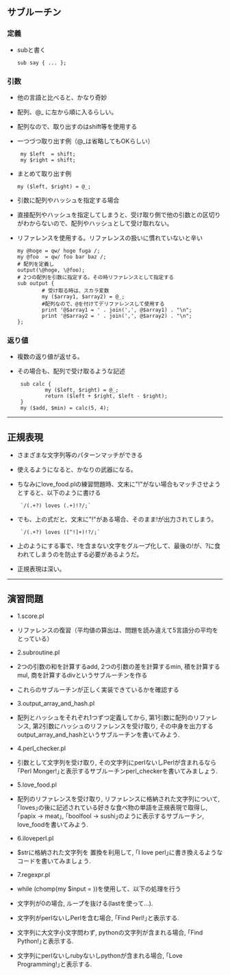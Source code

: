## サブルーチン
### 定義
 - subと書く

    `sub say { ... };`

### 引数
 - 他の言語と比べると、かなり奇妙
 - 配列、@_ に左から順に入るらしい。
 - 配列なので、取り出すのはshift等を使用する
 - 一つづつ取り出す例（@_は省略してもOKらしい）
        
        my $left  = shift;
        my $right = shift;


 - まとめて取り出す例

    `my ($left, $right) = @_;`

 - 引数に配列やハッシュを指定する場合
  - 直接配列やハッシュを指定してしまうと、受け取り側で他の引数との区切りがわからないので、配列やハッシュとして受け取れない。
  - リファレンスを使用する。リファレンスの扱いに慣れていないと辛い

        my @hoge = qw/ hoge fuga /;
        my @foo  = qw/ foo bar baz /;
        # 配列を定義し
        output(\@hoge, \@foo);
        # 2つの配列を引数に指定する。その時リファレンスとして指定する
        sub output {
                # 受け取る時は、スカラ変数
                my ($array1, $array2) = @_;
                #配列なので、@を付けてデリファレンスして使用する
                print '@$array1 = ' . join(',', @$array1) . "\n";
                print '@$array2 = ' . join(',', @$array2) . "\n";
        };

### 返り値
 - 複数の返り値が返せる。
 - その場合も、配列で受け取るような記述
        
        sub calc {
                my ($left, $right) = @_;
                return ($left + $right, $left - $right);
        }
        my ($add, $min) = calc(5, 4);

___
## 正規表現
 - さまざまな文字列等のパターンマッチができる
 - 使えるようになると、かなりの武器になる。
 - ちなみにlove_food.plの練習問題時、文末に"!"がない場合もマッチさせようとすると、以下のように書ける

        `/(.+?) loves (.+)!?/;`

 - でも、上の式だと、文末に"!"がある場合、そのまま!が出力されてしまう。

        `/(.+?) loves ([^!]+)!?/;`
 - 上のようにする事で、!を含まない文字をグループ化して、最後の!が、?に食われてしまうのを防止する必要があるようだ。
 - 正規表現は深い。

___
## 演習問題
 - 1.score.pl
  - リファレンスの復習（平均値の算出は、問題を読み違えて5言語分の平均をとっている）

 - 2.subroutine.pl
  - 2つの引数の和を計算するadd, 2つの引数の差を計算するmin, 積を計算するmul, 商を計算するdivというサブルーチンを作る
  - これらのサブルーチンが正しく実装できているかを確認する

 - 3.output_array_and_hash.pl
  - 配列とハッシュをそれぞれ1つずつ定義してから, 第1引数に配列のリファレンス, 第2引数にハッシュのリファレンスを受け取り, その中身を出力するoutput_array_and_hashというサブルーチンを書いてみよう.

 - 4.perl_checker.pl
  - 引数として文字列を受け取り, その文字列にperlないしPerlが含まれるなら｢Perl Monger!｣と表示するサブルーチンperl_checkerを書いてみましょう.

 - 5.love_food.pl
  - 配列のリファレンスを受け取り, リファレンスに格納された文字列について, ｢loves｣の後に記述されている好きな食べ物の単語を正規表現で取得し, ｢papix -> meat｣, ｢boolfool -> sushi｣のように表示するサブルーチン, love_foodを書いてみよう.

 - 6.iloveperl.pl
  - $strに格納された文字列を 置換を利用して, ｢I love perl｣に書き換えるようなコードを書いてみましょう.

 - 7.regexpr.pl
  - while (chomp(my $input = <STDIN>))を使用して、以下の処理を行う
   - 文字列が0の場合, ループを抜ける(lastを使って...).
   - 文字列がperlないしPerlを含む場合, ｢Find Perl!｣と表示する.
   - 文字列に大文字小文字問わず, pythonの文字列が含まれる場合, ｢Find Python!｣と表示する.
   - 文字列にperlないしrubyないしpythonが含まれる場合, ｢Love Programming!｣と表示する.
